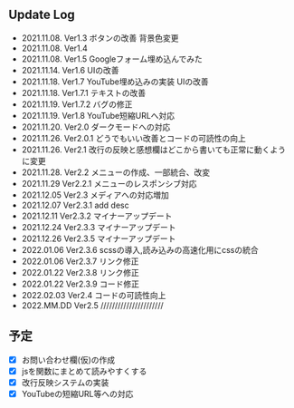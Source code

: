 ## Update Log
* 2021.11.08. Ver1.3 ボタンの改善 背景色変更
* 2021.11.08. Ver1.4
* 2021.11.08. Ver1.5 Googleフォーム埋め込んでみた
* 2021.11.14. Ver1.6 UIの改善
* 2021.11.18. Ver1.7 YouTube埋め込みの実装 UIの改善
* 2021.11.18. Ver1.7.1 テキストの改善
* 2021.11.19. Ver1.7.2 バグの修正
* 2021.11.19. Ver1.8 YouTube短縮URLへ対応
* 2021.11.20. Ver2.0 ダークモードへの対応
* 2021.11.26. Ver2.0.1 どうでもいい改善とコードの可読性の向上  
* 2021.11.26. Ver2.1 改行の反映と感想欄はどこから書いても正常に動くように変更
* 2021.11.28. Ver2.2 メニューの作成、一部統合、改変
* 2021.11.29  Ver2.2.1 メニューのレスポンシブ対応
* 2021.12.05  Ver2.3 メディアへの対応増加 
* 2021.12.07  Ver2.3.1 add desc
* 2021.12.11  Ver2.3.2 マイナーアップデート
* 2021.12.24  Ver2.3.3 マイナーアップデート
* 2021.12.26  Ver2.3.5 マイナーアップデート
* 2022.01.06  Ver2.3.6 scssの導入,読み込みの高速化用にcssの統合
* 2022.01.06  Ver2.3.7 リンク修正
* 2022.01.22  Ver2.3.8 リンク修正
* 2022.01.22  Ver2.3.9 コード修正
* 2022.02.03  Ver2.4   コードの可読性向上
* 2022.MM.DD  Ver2.5   //////////////////////
## 予定
- [x]  お問い合わせ欄(仮)の作成
- [x]  jsを関数にまとめて読みやすくする
- [x]  改行反映システムの実装
- [x]  YouTubeの短縮URL等への対応
